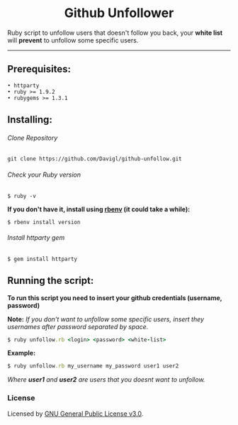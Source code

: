 <h1 align="center"> Github Unfollower </h1>

Ruby script to unfollow users that doesn't follow you back, your **white list** will **prevent** to unfollow some specific users.

---

## Prerequisites:

```
• httparty
• ruby >= 1.9.2
• rubygems >= 1.3.1
```

## Installing:

###### Clone Repository

```shell
git clone https://github.com/Davigl/github-unfollow.git
```

###### Check your Ruby version

```shell
$ ruby -v
```

**If you don't have it, install using [rbenv](https://github.com/rbenv/rbenv) (it could take a while):**

```shell
$ rbenv install version
```

###### Install httparty gem

```shell
$ gem install httparty
```

## Running the script:

**To run this script you need to insert your github credentials (username, password)**

**Note:** *If you don't want to unfollow some specific users, insert they usernames after password separated by space.*

```ruby
$ ruby unfollow.rb <login> <password> <white-list>
```

**Example:**
```ruby
$ ruby unfollow.rb my_username my_password user1 user2
```

*Where **user1** and **user2** are users that you doesnt want to unfollow.*


### License

Licensed by [GNU General Public License v3.0](https://github.com/Davigl/github-unfollow/blob/master/LICENSE).
